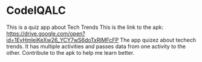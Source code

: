 # CodeIQALC
This is a quiz app about Tech Trends
This is the link to the apk: https://drive.google.com/open?id=1EyHmleiKeXw26_YCY7wS6doTxRlMFcFP
The app quizez about techech trends.
It has multiple activities and passes data from one activity to the other.
Contribute to the apk to help me learn better.
